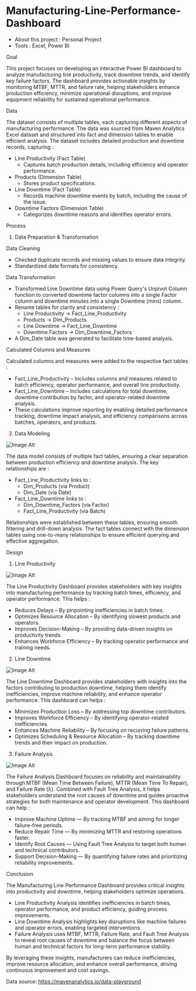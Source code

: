 # Manufacturing-Line-Performance-Dashboard

- About this project : Personal Project
- Tools : Excel, Power BI

Goal

This project focuses on developing an interactive Power BI dashboard to analyze manufacturing line productivity, track downtime trends, and identify key failure factors. The dashboard provides actionable insights by monitoring MTBF, MTTR, and failure rate, helping stakeholders enhance production efficiency, minimize operational disruptions, and improve equipment reliability for sustained operational performance.

Data

The dataset consists of multiple tables, each capturing different aspects of manufacturing performance. The data was sourced from Maven Analytics Excel dataset and structured into fact and dimension tables to enable efficient analysis. The dataset includes detailed production and downtime records, capturing :
- Line Productivity (Fact Table)
  - Captures batch production details, including efficiency and operator performance.
- Products (Dimension Table)
  - Stores product specifications.
- Line Downtime (Fact Table)
  - Records machine downtime events by batch, including the cause of the issue.
- Downtime Factors (Dimension Table)
  - Categorizes downtime reasons and identifies operator errors.

Process

1. Data Preparation & Transformation

Data Cleaning
- Checked duplicate records and missing values to ensure data integrity.
- Standardized date formats for consistency.

Data Transformation
- Transformed Line Downtime data using Power Query's Unpivot Column function to converted downtime factor columns into a single Factor column and downtime minutes into a single Downtime (mins) column.
- Rename tables for clarity and consistency :
  - Line Productivity → Fact_Line_Productivity
  - Products → Dim_Products
  - Line Downtime → Fact_Line_Downtime
  - Downtime Factors → Dim_Downtime_Factors
- A Dim_Date table was generated to facilitate time-based analysis.

Calculated Columns and Measures

Calculated columns and measures were added to the respective fact tables :
- Fact_Line_Productivity – Includes columns and measures related to batch efficiency, operator performance, and overall line productivity.
- Fact_Line_Downtime – Includes calculations for total downtime, downtime contribution by factor, and operator-related downtime analysis.
- These calculations improve reporting by enabling detailed performance tracking, downtime impact analysis, and efficiency comparisons across batches, operators, and products.

2. Data Modeling

![Image Alt](https://github.com/maryamkamaruddin/Manufacturing-Line-Performance-Dashboard/blob/88c769e6c0bb7887af546d8dfaf3dec1e1478f61/datamodel.jpg)


The data model consists of multiple fact tables, ensuring a clear separation between production efficiency and downtime analysis. The key relationships are :

- Fact_Line_Productivity links to :
  - Dim_Products (via Product)
  - Dim_Date (via Date)
- Fact_Line_Downtime links to :
  - Dim_Downtime_Factors (via Factor)
  - Fact_Line_Productivity (via Batch)
   
Relationships were established between these tables, ensuring smooth filtering and drill-down analysis. The fact tables connect with the dimension tables using one-to-many relationships to ensure efficient querying and effective aggregation.

Design

1. Line Productivity

![Image Alt](https://github.com/maryamkamaruddin/Manufacturing-Line-Performance-Dashboard/blob/88c769e6c0bb7887af546d8dfaf3dec1e1478f61/Manufacturing%20Line%20Performance%20Analysis%20Dashboard-images-0.jpg)

The Line Productivity Dashboard provides stakeholders with key insights into manufacturing performance by tracking batch times, efficiency, and operator performance. This helps :
- Reduces Delays – By pinpointing inefficiencies in batch times.
- Optimizes Resource Allocation – By identifying slowest products and operators.
- Improves Decision-Making – By providing data-driven insights on productivity trends.
- Enhances Workforce Efficiency – By tracking operator performance and training needs.
  
2. Line Downtime

![Image Alt](https://github.com/maryamkamaruddin/Manufacturing-Line-Performance-Dashboard/blob/88c769e6c0bb7887af546d8dfaf3dec1e1478f61/Manufacturing%20Line%20Performance%20Analysis%20Dashboard-images-1.jpg)

The Line Downtime Dashboard provides stakeholders with insights into the factors contributing to production downtime, helping them identify inefficiencies, improve machine reliability, and enhance operator performance. This dashboard can helps :
- Minimizes Production Loss – By addressing top downtime contributors.
- Improves Workforce Efficiency – By identifying operator-related inefficiencies.
- Enhances Machine Reliability – By focusing on recurring failure patterns.
- Optimizes Scheduling & Resource Allocation – By tracking downtime trends and their impact on production.

3. Failure Analysis

![Image Alt](https://github.com/maryamkamaruddin/Manufacturing-Line-Performance-Dashboard/blob/88c769e6c0bb7887af546d8dfaf3dec1e1478f61/Manufacturing%20Line%20Performance%20Analysis%20Dashboard-images-2.jpg)


The Failure Analysis Dashboard focuses on reliability and maintainability through MTBF (Mean Time Between Failure), MTTR (Mean Time To Repair), and Failure Rate (λ). Combined with Fault Tree Analysis, it helps stakeholders understand the root causes of downtime and guides proactive strategies for both maintenance and operator development. This dashboard can help :
- Improve Machine Uptime — By tracking MTBF and aiming for longer failure-free periods.
- Reduce Repair Time — By minimizing MTTR and restoring operations faster.
- Identify Root Causes — Using Fault Tree Analysis to target both human and technical contributors.
- Support Decision-Making — By quantifying failure rates and prioritizing reliability improvements.

Conclusion

The Manufacturing Line Performance Dashboard provides critical insights into productivity and downtime, helping stakeholders optimize operations.
- Line Productivity Analysis identifies inefficiencies in batch times, operator performance, and product efficiency, guiding process improvements.
- Line Downtime Analysis highlights key disruptions like machine failures and operator errors, enabling targeted interventions.
- Failure Analysis uses MTBF, MTTR, Failure Rate, and Fault Tree Analysis to reveal root causes of downtime and balance the focus between human and technical factors for long-term performance stability.

By leveraging these insights, manufacturers can reduce inefficiencies, improve resource allocation, and enhance overall performance, driving continuous improvement and cost savings.


Data source: https://mavenanalytics.io/data-playground 
